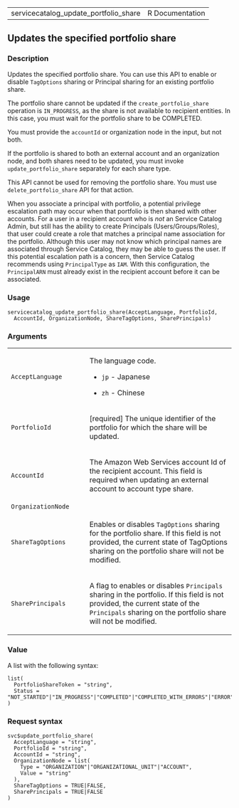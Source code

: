 <table style="width: 100%;">
<tbody>
<tr class="odd">
<td>servicecatalog_update_portfolio_share</td>
<td style="text-align: right;">R Documentation</td>
</tr>
</tbody>
</table>

## Updates the specified portfolio share

### Description

Updates the specified portfolio share. You can use this API to enable or
disable `TagOptions` sharing or Principal sharing for an existing
portfolio share.

The portfolio share cannot be updated if the `create_portfolio_share`
operation is `IN_PROGRESS`, as the share is not available to recipient
entities. In this case, you must wait for the portfolio share to be
COMPLETED.

You must provide the `accountId` or organization node in the input, but
not both.

If the portfolio is shared to both an external account and an
organization node, and both shares need to be updated, you must invoke
`update_portfolio_share` separately for each share type.

This API cannot be used for removing the portfolio share. You must use
`delete_portfolio_share` API for that action.

When you associate a principal with portfolio, a potential privilege
escalation path may occur when that portfolio is then shared with other
accounts. For a user in a recipient account who is *not* an Service
Catalog Admin, but still has the ability to create Principals
(Users/Groups/Roles), that user could create a role that matches a
principal name association for the portfolio. Although this user may not
know which principal names are associated through Service Catalog, they
may be able to guess the user. If this potential escalation path is a
concern, then Service Catalog recommends using `PrincipalType` as `IAM`.
With this configuration, the `PrincipalARN` must already exist in the
recipient account before it can be associated.

### Usage

    servicecatalog_update_portfolio_share(AcceptLanguage, PortfolioId,
      AccountId, OrganizationNode, ShareTagOptions, SharePrincipals)

### Arguments

<table>
<colgroup>
<col style="width: 35%" />
<col style="width: 65%" />
</colgroup>
<tbody>
<tr class="odd">
<td><code
id="servicecatalog_update_portfolio_share_:_AcceptLanguage">AcceptLanguage</code></td>
<td><p>The language code.</p>
<ul>
<li><p><code>jp</code> - Japanese</p></li>
<li><p><code>zh</code> - Chinese</p></li>
</ul></td>
</tr>
<tr class="even">
<td><code
id="servicecatalog_update_portfolio_share_:_PortfolioId">PortfolioId</code></td>
<td><p>[required] The unique identifier of the portfolio for which the
share will be updated.</p></td>
</tr>
<tr class="odd">
<td><code
id="servicecatalog_update_portfolio_share_:_AccountId">AccountId</code></td>
<td><p>The Amazon Web Services account Id of the recipient account. This
field is required when updating an external account to account type
share.</p></td>
</tr>
<tr class="even">
<td><code
id="servicecatalog_update_portfolio_share_:_OrganizationNode">OrganizationNode</code></td>
<td></td>
</tr>
<tr class="odd">
<td><code
id="servicecatalog_update_portfolio_share_:_ShareTagOptions">ShareTagOptions</code></td>
<td><p>Enables or disables <code>TagOptions</code> sharing for the
portfolio share. If this field is not provided, the current state of
TagOptions sharing on the portfolio share will not be modified.</p></td>
</tr>
<tr class="even">
<td><code
id="servicecatalog_update_portfolio_share_:_SharePrincipals">SharePrincipals</code></td>
<td><p>A flag to enables or disables <code>Principals</code> sharing in
the portfolio. If this field is not provided, the current state of the
<code>Principals</code> sharing on the portfolio share will not be
modified.</p></td>
</tr>
</tbody>
</table>

### Value

A list with the following syntax:

    list(
      PortfolioShareToken = "string",
      Status = "NOT_STARTED"|"IN_PROGRESS"|"COMPLETED"|"COMPLETED_WITH_ERRORS"|"ERROR"
    )

### Request syntax

    svc$update_portfolio_share(
      AcceptLanguage = "string",
      PortfolioId = "string",
      AccountId = "string",
      OrganizationNode = list(
        Type = "ORGANIZATION"|"ORGANIZATIONAL_UNIT"|"ACCOUNT",
        Value = "string"
      ),
      ShareTagOptions = TRUE|FALSE,
      SharePrincipals = TRUE|FALSE
    )
